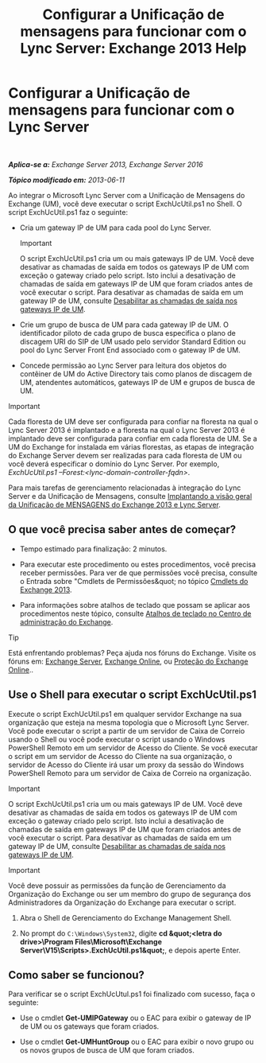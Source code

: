 ﻿---
title: 'Configurar a Unificação de mensagens para funcionar com o Lync Server: Exchange 2013 Help'
TOCTitle: Configurar a Unificação de mensagens para funcionar com o Lync Server
ms:assetid: 29bdddbf-75d5-4c92-988e-c8506ecc7a1c
ms:mtpsurl: https://technet.microsoft.com/pt-br/library/JJ966276(v=EXCHG.150)
ms:contentKeyID: 52058805
ms.date: 05/22/2018
mtps_version: v=EXCHG.150
ms.translationtype: MT
---

# Configurar a Unificação de mensagens para funcionar com o Lync Server

 

_**Aplica-se a:** Exchange Server 2013, Exchange Server 2016_

_**Tópico modificado em:** 2013-06-11_

Ao integrar o Microsoft Lync Server com a Unificação de Mensagens do Exchange (UM), você deve executar o script ExchUcUtil.ps1 no Shell. O script ExchUcUtil.ps1 faz o seguinte:

  - Cria um gateway IP de UM para cada pool do Lync Server.
    

    > [!IMPORTANT]
    > O script ExchUcUtil.ps1 cria um ou mais gateways IP de UM. Você deve desativar as chamadas de saída em todos os gateways IP de UM com exceção o gateway criado pelo script. Isto inclui a desativação de chamadas de saída em gateways IP de UM que foram criados antes de você executar o script. Para desativar as chamadas de saída em um gateway IP de UM, consulte <A href="disable-outgoing-calls-on-um-ip-gateways-exchange-2013-help.md">Desabilitar as chamadas de saída nos gateways IP de UM</A>.



  - Crie um grupo de busca de UM para cada gateway IP de UM. O identificador piloto de cada grupo de busca especifica o plano de discagem URI do SIP de UM usado pelo servidor Standard Edition ou pool do Lync Server Front End associado com o gateway IP de UM.

  - Concede permissão ao Lync Server para leitura dos objetos do contêiner de UM do Active Directory tais como planos de discagem de UM, atendentes automáticos, gateways IP de UM e grupos de busca de UM.


> [!IMPORTANT]
> Cada floresta de UM deve ser configurada para confiar na floresta na qual o Lync Server 2013 é implantado e a floresta na qual o Lync Server 2013 é implantado deve ser configurada para confiar em cada floresta de UM. Se a UM do Exchange for instalada em várias florestas, as etapas de integração do Exchange Server devem ser realizadas para cada floresta de UM ou você deverá especificar o domínio do Lync Server. Por exemplo, <EM>ExchUcUtil.ps1 –Forest:&lt;lync-domain-controller-fqdn&gt;</EM>.



Para mais tarefas de gerenciamento relacionadas à integração do Lync Server e da Unificação de Mensagens, consulte [Implantando a visão geral da Unificação de MENSAGENS do Exchange 2013 e Lync Server](deploying-exchange-2013-um-and-lync-server-overview-exchange-2013-help.md).

## O que você precisa saber antes de começar?

  - Tempo estimado para finalização: 2 minutos.

  - Para executar este procedimento ou estes procedimentos, você precisa receber permissões. Para ver de que permissões você precisa, consulte o Entrada sobre "Cmdlets de Permissões\&quot; no tópico [Cmdlets do Exchange 2013](https://technet.microsoft.com/pt-br/library/bb124413\(v=exchg.150\)).

  - Para informações sobre atalhos de teclado que possam se aplicar aos procedimentos neste tópico, consulte [Atalhos de teclado no Centro de administração do Exchange](keyboard-shortcuts-in-the-exchange-admin-center-exchange-online-protection-help.md).


> [!TIP]
> Está enfrentando problemas? Peça ajuda nos fóruns do Exchange. Visite os fóruns em: <A href="https://go.microsoft.com/fwlink/p/?linkid=60612">Exchange Server</A>, <A href="https://go.microsoft.com/fwlink/p/?linkid=267542">Exchange Online</A>, ou <A href="https://go.microsoft.com/fwlink/p/?linkid=285351">Proteção do Exchange Online</A>..



## Use o Shell para executar o script ExchUcUtil.ps1

Execute o script ExchUcUtil.ps1 em qualquer servidor Exchange na sua organização que esteja na mesma topologia que o Microsoft Lync Server. Você pode executar o script a partir de um servidor de Caixa de Correio usando o Shell ou você pode executar o script usando o Windows PowerShell Remoto em um servidor de Acesso do Cliente. Se você executar o script em um servidor de Acesso do Cliente na sua organização, o servidor de Acesso do Cliente irá usar um proxy da sessão do Windows PowerShell Remoto para um servidor de Caixa de Correio na organização.


> [!IMPORTANT]
> O script ExchUcUtil.ps1 cria um ou mais gateways IP de UM. Você deve desativar as chamadas de saída em todos os gateways IP de UM com exceção o gateway criado pelo script. Isto inclui a desativação de chamadas de saída em gateways IP de UM que foram criados antes de você executar o script. Para desativar as chamadas de saída em um gateway IP de UM, consulte <A href="disable-outgoing-calls-on-um-ip-gateways-exchange-2013-help.md">Desabilitar as chamadas de saída nos gateways IP de UM</A>.




> [!IMPORTANT]
> Você deve possuir as permissões da função de Gerenciamento da Organização do Exchange ou ser um membro do grupo de segurança dos Administradores da Organização do Exchange para executar o script.



1.  Abra o Shell de Gerenciamento do Exchange Management Shell.

2.  No prompt do `C:\Windows\System32`, digite **cd \&quot;\<letra do drive\>\\Program Files\\Microsoft\\Exchange Server\\V15\\Scripts\>.ExchUcUtil.ps1\&quot;**, e depois aperte Enter.

## Como saber se funcionou?

Para verificar se o script ExchUcUtul.ps1 foi finalizado com sucesso, faça o seguinte:

  - Use o cmdlet **Get-UMIPGateway** ou o EAC para exibir o gateway de IP de UM ou os gateways que foram criados.

  - Use o cmdlet **Get-UMHuntGroup** ou o EAC para exibir o novo grupo ou os novos grupos de busca de UM que foram criados.

